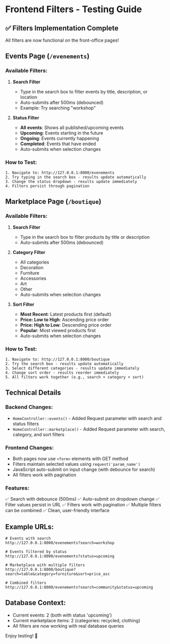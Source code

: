 # Frontend Filters - Testing Guide

## ✅ Filters Implementation Complete

All filters are now functional on the front-office pages!

## Events Page (`/evenements`)

### Available Filters:

1. **Search Filter**
   - Type in the search box to filter events by title, description, or location
   - Auto-submits after 500ms (debounced)
   - Example: Try searching "workshop"

2. **Status Filter**
   - **All events**: Shows all published/upcoming events
   - **Upcoming**: Events starting in the future
   - **Ongoing**: Events currently happening
   - **Completed**: Events that have ended
   - Auto-submits when selection changes

### How to Test:

```
1. Navigate to: http://127.0.0.1:8000/evenements
2. Try typing in the search box - results update automatically
3. Change the status dropdown - results update immediately
4. Filters persist through pagination
```

## Marketplace Page (`/boutique`)

### Available Filters:

1. **Search Filter**
   - Type in the search box to filter products by title or description
   - Auto-submits after 500ms (debounced)

2. **Category Filter**
   - All categories
   - Decoration
   - Furniture
   - Accessories
   - Art
   - Other
   - Auto-submits when selection changes

3. **Sort Filter**
   - **Most Recent**: Latest products first (default)
   - **Price: Low to High**: Ascending price order
   - **Price: High to Low**: Descending price order
   - **Popular**: Most viewed products first
   - Auto-submits when selection changes

### How to Test:

```
1. Navigate to: http://127.0.0.1:8000/boutique
2. Try the search box - results update automatically
3. Select different categories - results update immediately
4. Change sort order - results reorder immediately
5. All filters work together (e.g., search + category + sort)
```

## Technical Details

### Backend Changes:
- `HomeController::events()` - Added Request parameter with search and status filters
- `HomeController::marketplace()` - Added Request parameter with search, category, and sort filters

### Frontend Changes:
- Both pages now use `<form>` elements with GET method
- Filters maintain selected values using `request('param_name')`
- JavaScript auto-submit on input change (with debounce for search)
- All filters work with pagination

### Features:
✅ Search with debounce (500ms)
✅ Auto-submit on dropdown change
✅ Filter values persist in URL
✅ Filters work with pagination
✅ Multiple filters can be combined
✅ Clean, user-friendly interface

## Example URLs:

```
# Events with search
http://127.0.0.1:8000/evenements?search=workshop

# Events filtered by status
http://127.0.0.1:8000/evenements?status=upcoming

# Marketplace with multiple filters
http://127.0.0.1:8000/boutique?search=table&category=furniture&sort=price_asc

# Combined filters
http://127.0.0.1:8000/evenements?search=community&status=upcoming
```

## Database Context:
- Current events: 2 (both with status 'upcoming')
- Current marketplace items: 2 (categories: recycled, clothing)
- All filters are now working with real database queries

Enjoy testing! 🎉
